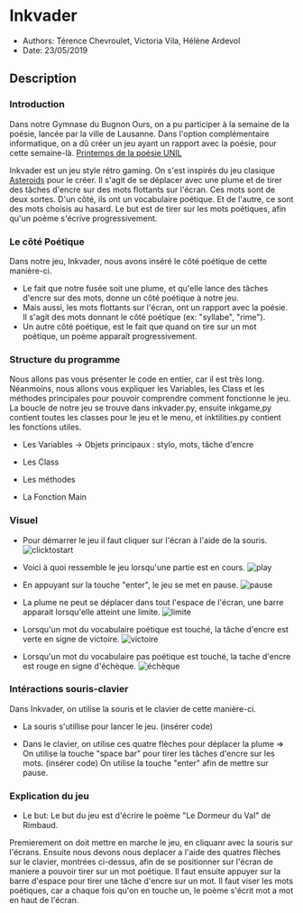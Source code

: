 # Inkvader

* Authors: Térence Chevroulet, Victoria Vila, Hélène Ardevol
* Date: 23/05/2019

## Description

### Introduction
Dans notre Gymnase du Bugnon Ours, on a pu participer à la semaine de la poésie, lancée par la ville de Lausanne. Dans l'option complémentaire informatique, on a dû créer un jeu ayant un rapport avec la poésie, pour cette semaine-là. [Printemps de la poésie UNIL](http://printempspoesie.ch/wordpress/)

Inkvader est un jeu style rétro gaming. On s'est inspirés du jeu clasique [Asteroids](https://en.wikipedia.org/wiki/Asteroids_(video_game)) pour le créer. Il s'agit de se déplacer avec une plume et de tirer des tâches d'encre sur des mots flottants sur l'écran. Ces mots sont de deux sortes. D'un côté, ils ont un vocabulaire poétique. Et de l'autre, ce sont des mots choisis au hasard. Le but est de tirer sur les mots poétiques, afin qu'un poème s'écrive progressivement. 

### Le côté Poétique
Dans notre jeu, Inkvader, nous avons inséré le côté poétique de cette manière-ci. 
* Le fait que notre fusée soit une plume, et qu'elle lance des tâches d'encre sur des mots, donne un côté poétique à notre jeu.
* Mais aussi, les mots flottants sur l'écran, ont un rapport avec la poésie. Il s'agit des mots donnant le côté poétique (ex: "syllabe", "rime"). 
* Un autre côté poétique, est le fait que quand on tire sur un mot poétique, un poème apparaît progressivement. 

### Structure du programme
Nous allons pas vous présenter le code en entier, car il est très long. Néanmoins, nous allons vous expliquer les Variables, les Class et les méthodes principales pour pouvoir comprendre comment fonctionne le jeu. La boucle de notre jeu se trouve dans inkvader.py, ensuite inkgame,py contient toutes les classes pour le jeu et le menu, et inktilities.py contient les fonctions utiles. 

* Les Variables
-> Objets principaux : stylo, mots, tâche d'encre
* Les Class

* Les méthodes 

* La Fonction Main 

### Visuel

* Pour démarrer le jeu il faut cliquer sur l'écran à l'aide de la souris.
![clicktostart](../../../games2/plume/clicktostart.JPG)
 
 * Voici à quoi ressemble le jeu lorsqu'une partie est en cours.
 ![play](/downloads/8d062285-658f-45a2-8de1-e8676fbc54e0.JPG)
 
 * En appuyant sur la touche "enter", le jeu se met en pause.
 ![pause](/downloads/8d062285-658f-45a2-8de1-e8676fbc54e0.JPG)
 
 * La plume ne peut se déplacer dans tout l'espace de l'écran, une barre apparait lorsqu'elle atteint une limite.
 ![limite](/downloads/8d062285-658f-45a2-8de1-e8676fbc54e0.JPG)
 
 * Lorsqu'un mot du vocabulaire poétique est touché, la tâche d'encre est verte en signe de victoire.
 ![victoire](/downloads/8d062285-658f-45a2-8de1-e8676fbc54e0.JPG)
  
 * Lorsqu'un mot du vocabulaire pas poétique est touché, la tache d'encre est rouge en signe d'échèque.
 ![échèque](/downloads/8d062285-658f-45a2-8de1-e8676fbc54e0.JPG)

### Intéractions souris-clavier 
Dans Inkvader, on utilise la souris et le clavier de cette manière-ci.

* La souris s'utillise pour lancer le jeu. (insérer code) 

* Dans le clavier, on utilise ces quatre flèches pour déplacer la plume
=>
On utilise la touche "space bar" pour tirer les tâches d'encre sur les mots. (insérer code) 
On utilise la touche "enter" afin de mettre sur pause.

### Explication du jeu 

* Le but: Le but du jeu est d'écrire le poème "Le Dormeur du Val" de Rimbaud.

Premierement on doit mettre en marche le jeu, en cliquanr avec la souris sur l'écrans. Ensuite nous devons nous deplacer a l'aide des quatres flèches sur le clavier, montrées ci-dessus, afin de se positionner sur l'écran de maniere a pouvoir tirer sur un mot poétique. Il faut ensuite appuyer sur la barre d'espace pour tirer une tâche d'encre sur un mot. Il faut viser les mots poétiques, car a chaque fois qu'on en touche un, le poème s'écrit mot a mot en haut de l'écran.
